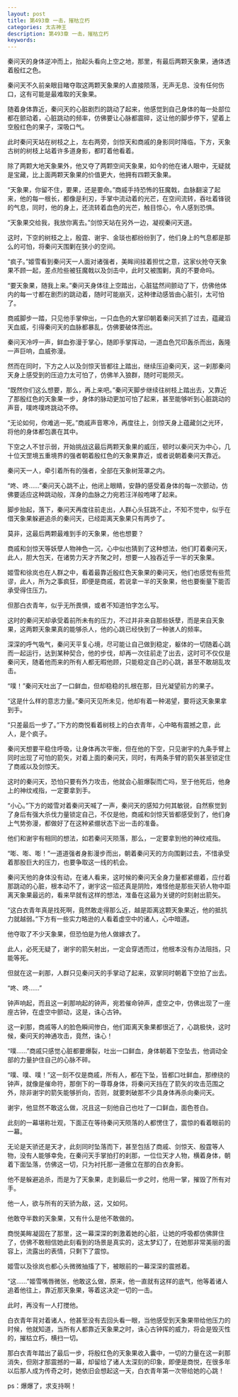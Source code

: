 ```yaml
---
layout: post
title: 第493章 一击，摧枯立朽
categories: 太古神王
description: 第493章 一击，摧枯立朽
keywords:
---
```


秦问天的身体逆冲而上，抬起头看向上空之地，那里，有最后两颗天象果，通体透着殷红之色。

秦问天不久前亲眼目睹夺取这两颗天象果的人直接陨落，无声无息、没有任何伤口，这有可能是最难取的天象果。

随着身体靠近，秦问天的心脏剧烈的跳动了起来，他感觉到自己身体的每一处部位都在颤动着，心脏跳动的频率，仿佛要让心脉都震碎，这让他的脚步停下，望着上空殷红色的果子，深吸口气。

此时秦问天站在树枝之上，左右两旁，剑惊天和商戚的身影同时降临，下方，天象古树的树枝上站着许多道身影，都盯着他看着。

除了两颗大地天象果外，他又夺了两颗空间天象果，如今的他在诸人眼中，无疑就是宝藏，比上面两颗天象果的价值更大，他拥有四颗天象果。

“天象果，你留不住，要果，还是要命。”商戚手持恐怖的狂魔戟，血脉翻滚了起来，他的每一根长，都像是利刃，手掌中流动着的光芒，在空间流转，吞吐着锋锐的气息，同时，他的身上，还流转着血色的光芒，触目惊心，令人感到恐惧。

“天象果交给我，我放你离去。”剑惊天站在另外一边，凝视秦问天道。

这时，下空的树枝之上，殷霆、谢宇、金琰也都纷纷到了，他们身上的气息都是那么的可怕，将秦问天围剿在狭小的空间。

“疯子。”姬雪看到秦问天一人面对诸强者，美眸间挂着担忧之意，这家伙抢夺天象果不顾一起，差点险些被狂魔戟以及剑击中，此时又被围剿，真的不要命吗。

“要天象果，随我上来。”秦问天身体往上空踏出，心脏猛然间颤动了下，仿佛他体内的每一寸都在剧烈的跳动着，随时可能崩灭，这种律动感皆由心脏引，太可怕了。

商戚脚步一踏，只见他手掌伸出，一只血色的大掌印朝着秦问天抓了过去，蕴藏滔天血威，引得秦问天的血脉都暴乱，仿佛要破体而出。

秦问天冷哼一声，鲜血弥漫于掌心，随即手掌挥动，一道血色咒印轰杀而出，轰隆一声巨响，血威弥漫。

然而在同时，下方之人以及剑惊天皆都往上踏出，继续压迫秦问天，这一刹那秦问天身上感受到的压迫力太可怕了，仿佛羊入狼群，随时可能陨灭。

“既然你们这么想要，那么，再上来吧。”秦问天脚步继续往树枝上踏出去，又靠近了那殷红色的天象果一步，身体的脉动更加可怕了起来，甚至能够听到心脏跳动的声音，噗咚噗咚跳动不停。

“无论如何，你难逃一死。”商戚声音寒冷，再度往上，剑惊天身上蕴藏剑之光环，将他的身体都包裹在其中。

下空之人不甘示弱，开始挑战这最后两颗天象果的威压，顿时以秦问天为中心，几十位天罡境五重境界的强者朝着殷红色的天象果靠近，或者说朝着秦问天靠近。

秦问天一人，牵引着所有的强者，全部在天象树笼罩之内。

“咚、咚……”秦问天心跳不止，他闭上眼睛，安静的感受着身体的每一次颤动，仿佛要适应这种跳动般，浑身的血脉之力宛若汪洋般咆哮了起来。

脚步抬起，落下，秦问天再度往前走出，人群心头狂跳不止，不知不觉中，似乎在借天象果躲避追杀的秦问天，已经距离天象果只有两步了。

莫非，这最后两颗最难到手的天象果，他也想要？

商戚和剑惊天等妖孽人物神色一沉，心中似也猜到了这种想法，他们盯着秦问天，此人，胆大包天，在诸势力天才齐聚之时，想要一人独吞近乎一半的天象果。

姬雪和徐岚也在人群之中，看着最靠近殷红色天象果的秦问天，他们也感觉有些荒谬，此人，所为之事疯狂，即便是商戚，若说拿一半的天象果，他也要衡量下能否承受得住压力。

但那白衣青年，似乎无所畏惧，或者不知道怕字怎么写。

这时的秦问天却承受着前所未有的压力，不过并非来自那些妖孽，而是来自天象果，这两颗天象果真的能够杀人，他的心跳已经快到了一种骇人的频率。

深深的呼气吸气，秦问天平复心境，尽可能让自己做到稳定，躯体的一切随着心跳而一起运行，达到某种契合，他的步伐，却再一次往前走了出去，这时可不仅仅是秦问天，随着他而来的所有人都无暇他顾，只能稳定自己的心跳，甚至不敢胡乱攻击。

“噗！”秦问天吐出了一口鲜血，但却稳稳的扎根在那，目光凝望前方的果子。

“这是什么样的意志力量。”秦问天见所未见，他却有着一种渴望，要将这天象果拿到手。

“只差最后一步了。”下方的商悦看着树枝上的白衣青年，心中略有震撼之意，此人，是个疯子。

秦问天想要平稳住呼吸，让身体再次平衡，但在他的下空，只见谢宇的九条手臂上同时出现了可怕的箭矢，对着上面的秦问天，同时，有两条手臂的箭矢甚至锁定住了商戚以及剑惊天。

这时的秦问天，恐怕只要有外力攻击，他就会心脏爆裂而亡吗，至于他死后，他身上的神纹戒指，一定要拿到手。

“小心。”下方的姬雪对着秦问天喊了一声，秦问天的感知力何其敏锐，自然察觉到了身后有强大杀伐力量锁定自己，不仅是他，商戚和剑惊天皆都感受到了，他们身上气势弥漫，都做好了在这种紧绷状态下出一击的准备。

他们和谢宇有相同的想法，如若秦问天陨落，那么，一定要拿到他的神纹戒指。

“嘭、嘭、嘭！”一道道强者身影漫步而出，朝着秦问天的方向围剿过去，不惜承受着那股巨大的压力，也要争取这一线的机会。

秦问天他的身体没有动，在诸人看来，这时候的秦问天全身力量都紧绷着，应付着那跳动的心脏，根本动不了，谢宇这一招还真是阴险，难怪他是那些天骄人物中距离天象果最远的，看来早就有这样的想法，准备在这最为关键的时刻射出箭矢。

“这白衣青年真是找死啊，竟然敢走得那么近，越是距离这颗天象果近，他的抵抗力就越弱。”下方有一些实力略逊的人看着虚空中的诸人，心中暗道。

他夺取了不少天象果，但恐怕是为他人做嫁衣了。

此人，必死无疑了，谢宇的箭矢射出，一定会穿透而过，他根本没有办法阻挡，只能等死。

但就在这一刹那，人群只见秦问天的手掌动了起来，双掌同时朝着下空拍了出去。

“咚、咚……”

钟声响起，而且这一刹那响起的钟声，宛若催命钟声，虚空之中，仿佛出现了一座座古钟，在虚空中颤动，这是，诛心古钟。

这一刹那，商戚等人的脸色瞬间惨白，他们距离天象果都很近了，心跳极快，这时候，秦问天的神通攻击，竟然，诛心！

“噗……”商戚只感觉心脏都要爆裂，吐出一口鲜血，身体朝着下空坠去，他调动全部的力量护住自己的心脉不碎。

“噗、噗、噗！”这一刻不仅是商戚，所有人，都在下坠，皆都口吐鲜血，那缭绕的钟声，就像是催命符，那倒下的一尊尊身体，将秦问天挡在了箭矢的攻击范围之外，除非谢宇的箭矢能够折向，否则，就要刺破那不少具身体再杀向秦问天。

谢宇，他显然不敢这么做，况且这一刻他自己也吐了一口鲜血，面色苍白。

此刻的一幕堪称壮观，下面正在等待秦问天陨落的人都愣住了，震惊的看着眼前的一幕。

无论是天骄还是天才，此刻同时坠落而下，甚至包括了商戚、剑惊天、殷霆等人物，没有人能够幸免，在秦问天手掌拍打的刹那，一位位天才人物，横着身体，朝着下面坠落，仿佛这一切，只为衬托那一道傲立在那的白衣身影。

他不是躲避追杀，而是为了天象果，走到最后一步之时，他用一掌，摧毁了所有对手。

他一人，欲与所有的天骄为敌，这，又如何。

他敢夺半数的天象果，又有什么是他不敢做的。

商悦美眸凝固在了那里，这一幕深深的刺激着她的心脏，让她的呼吸都仿佛屏住了，仿佛不敢相信她此刻看到的场景是真实的，这太梦幻了，在她那非常美丽的面容上，流露出的表情，只剩下了震惊。

姬雪以及徐岚也都心头微微抽搐了下，被眼前的一幕深深的震撼着。

“这……”姬雪嘴唇微张，他敢这么做，原来，他一直就有这样的底气，他等着诸人追着他往上，靠近那天象果，等着这决定一切的一击。

此时，再没有一人打搅他。

白衣青年背对着诸人，他甚至没有去回头看一眼，当他感受到天象果带给他压力的时候，他就知道，当所有人都靠近天象果之时，诛心古钟挥的威力，将会是毁灭性的，摧枯立朽，横扫一切。

那白衣青年踏出了最后一步，将殷红色的天象果收入囊中，一切的力量在这一刹那消失，但刚才那震撼的一幕，却留给了诸人太深刻的印象，即便是商悦，在很多年以后那人成为传奇之时，她依旧会想起这一天，白衣青年第一次带给她的心跳！

ps：爆爆了，求支持啊！
